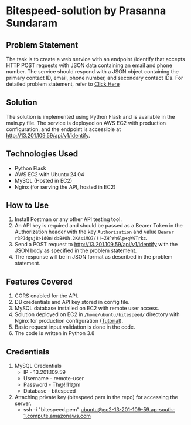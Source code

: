 # Bitespeed-solution by Prasanna Sundaram

## Problem Statement

The task is to create a web service with an endpoint /identify that accepts HTTP POST requests with JSON data containing an email and phone number. The service should respond with a JSON object containing the primary contact ID, email, phone number, and secondary contact IDs.
For detailed problem statement, refer to [Click Here](https://bitespeed.notion.site/Bitespeed-Backend-Task-Identity-Reconciliation-53392ab01fe149fab989422300423199)

## Solution
The solution is implemented using Python Flask and is available in the main.py file. The service is deployed on AWS EC2 with production configuration, and the endpoint is accessible at http://13.201.109.59/api/v1/identify.


## Technologies Used
- Python Flask
- AWS EC2 with Ubuntu 24.04
- MySQL (Hosted in EC2)
- Nginx (for serving the API, hosted in EC2)

## How to Use
1. Install Postman or any other API testing tool. 
2. An API key is required and should be passed as a Bearer Token in the Authorization header with the key ```Authorization``` and value ```Bearer r3PJdg$j8>1d0n!d:B#Oh.2KAsiMO7/!!~ZH^Wn6lp+qW9Trkc```.
3. Send a POST request to http://13.201.109.59/api/v1/identify with the JSON body as specified in the problem statement.
4. The response will be in JSON format as described in the problem statement.

## Features Covered
1. CORS enabled for the API.
2. DB credentials and API key stored in config file.
3. MySQL database installed on EC2 with remote user access.
4. Solution deployed on EC2 in ```/home/ubuntu/bitespeed/``` directory with Nginx for production configuration ([Tutorial](https://www.digitalocean.com/community/tutorials/how-to-serve-flask-applications-with-uwsgi-and-nginx-on-ubuntu-22-04)).
5. Basic request input validation is done in the code. 
6. The code is written in Python 3.8

## Credentials

1. MySQL Credentials
   * IP - 13.201.109.59
   * Username - remote-user
   * Password - Th@!!11@m
   * Database - bitespeed
2. Attaching private key (bitespeed.pem in the repo) for accessing the server.
   * ssh -i "bitespeed.pem" ubuntu@ec2-13-201-109-59.ap-south-1.compute.amazonaws.com
